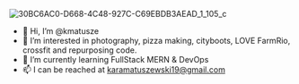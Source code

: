 
![30BC6AC0-D668-4C48-927C-C69EBDB3AEAD_1_105_c](https://github.com/kmatusze/kmatusze/assets/138835328/880ff659-1698-4cd1-a6a2-38613976bc5b)




- 👋 Hi, I’m @kmatusze
- 👀 I’m interested in photography, pizza making, cityboots, LOVE FarmRio, crossfit and repurposing code.
- 🌱 I’m currently learning FullStack MERN & DevOps
- 📫 I can be reached at karamatuszewski19@gmail.com 

<!---
kmatusze/kmatusze is a ✨ special ✨ repository because its `README.md` (this file) appears on your GitHub profile.
You can click the Preview link to take a look at your changes.
--->
